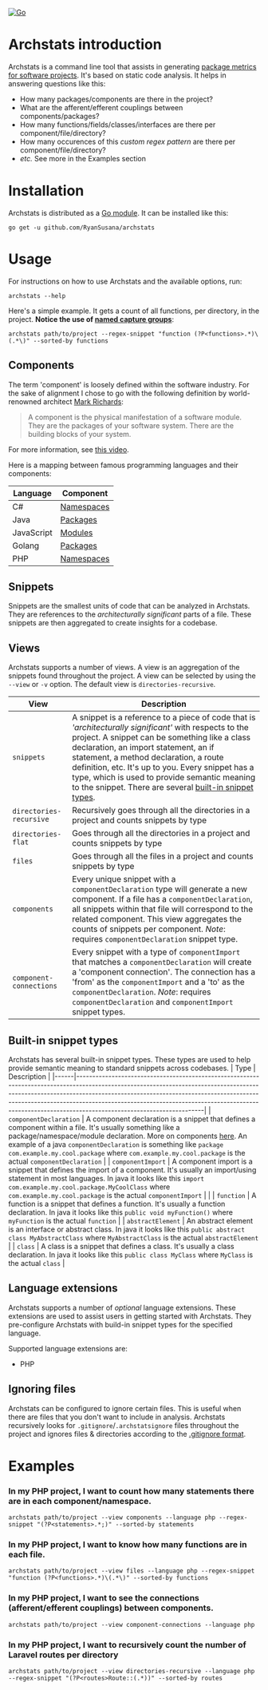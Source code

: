 [![Go](https://github.com/RyanSusana/archstats/actions/workflows/ci.yml/badge.svg)](https://github.com/RyanSusana/archstats/actions/workflows/ci.yml)
# Archstats introduction
Archstats is a command line tool that assists in
generating [package metrics for software projects](https://en.wikipedia.org/wiki/Software_package_metrics). It's based
on static code analysis.
It helps in answering questions like this:

- How many packages/components are there in the project?
- What are the afferent/efferent couplings between components/packages?
- How many functions/fields/classes/interfaces are there per component/file/directory?
- How many occurences of this _custom regex pattern_ are there per component/file/directory?
- _etc._ See more in the Examples section

# Installation
Archstats is distributed as a [Go module](https://go.dev/blog/using-go-modules). It can be installed like this:
```shell
go get -u github.com/RyanSusana/archstats
```

# Usage

For instructions on how to use Archstats and the available options, run:
```shell
archstats --help
```
Here's a simple example. It gets a count of all functions, per directory, in the project. **Notice the use of [named capture groups](https://www.regular-expressions.info/named.html)**:
```shell
archstats path/to/project --regex-snippet "function (?P<functions>.*)\(.*\)" --sorted-by functions
```
## Components
The term 'component' is loosely defined within the software industry. For the sake of alignment I chose to go with the
following definition by world-renowned
architect [Mark Richards](https://www.developertoarchitect.com/mark-richards.html):
> A component is the physical manifestation of a software module. They are the packages of your software system. There are the building blocks of your system.

For more information, see [this video](https://www.youtube.com/watch?v=jrohK2unyE8).

Here is a mapping between famous programming languages and their components:

| Language | Component                                                                                  |
| -------- |--------------------------------------------------------------------------------------------|
| C# | [Namespaces](https://docs.microsoft.com/en-us/dotnet/csharp/fundamentals/types/namespaces) |
| Java | [Packages](https://docs.oracle.com/javase/tutorial/java/concepts/package.html)             |
| JavaScript | [Modules](https://developer.mozilla.org/en-US/docs/Web/JavaScript/Guide/Modules)           |
| Golang | [Packages](https://go.dev/tour/basics/1)                                                   |
| PHP | [Namespaces](https://www.php.net/manual/en/language.namespaces.php)                        |

## Snippets
Snippets are the smallest units of code that can be analyzed in Archstats. They are references to the _architecturally significant_
parts of a file. These snippets are then aggregated to create insights for a codebase.

## Views
Archstats supports a number of views. A view is an aggregation of the snippets found throughout the project. A view can be selected by using the `--view` or `-v` option.  The default view is `directories-recursive`.

| View                    | Description                                                                                                                                                                                                                                                                                                                                                                                                                          |
|-------------------------|--------------------------------------------------------------------------------------------------------------------------------------------------------------------------------------------------------------------------------------------------------------------------------------------------------------------------------------------------------------------------------------------------------------------------------------|
| `snippets`              | A snippet is a reference to a piece of code that is _'architecturally significant'_ with respects to the project. A snippet can be something like a class declaration, an import statement, an if statement, a method declaration, a route definition, etc. It's up to you. Every snippet has a type, which is used to provide semantic meaning to the snippet. There are several [built-in snippet types](#built-in-snippet-types). |
| `directories-recursive` | Recursively goes through all the directories in a project and counts snippets by type                                                                                                                                                                                                                                                                                                                                                |
| `directories-flat`      | Goes through all the directories in a project and counts snippets by type                                                                                                                                                                                                                                                                                                                                                            |
| `files`                 | Goes through all the files in a project and counts snippets by type                                                                                                                                                                                                                                                                                                                                                                  |
| `components`            | Every unique snippet with a `componentDeclaration` type will generate a new component. If a file has a `componentDeclaration`, all snippets within that file will correspond to the related component. This view aggregates the counts of snippets per component. _Note_: requires `componentDeclaration` snippet type.                                                                                                              |
| `component-connections` | Every snippet with a type of `componentImport` that matches a `componentDeclaration` will create a 'component connection'. The connection has a 'from' as the `componentImport` and a 'to' as the `componentDeclaration`. _Note_: requires `componentDeclaration` and `componentImport` snippet types.                                                                                                                               |

## Built-in snippet types
Archstats has several built-in snippet types. These types are used to help provide semantic meaning to standard snippets across codebases.
| Type | Description                                                                                                                                                                                                                                                                                                                                                    |
|------|----------------------------------------------------------------------------------------------------------------------------------------------------------------------------------------------------------------------------------------------------------------------------------------------------------------------------------------------------------------|
| `componentDeclaration` | A component declaration is a snippet that defines a component within a file. It's usually something like a package/namespace/module declaration. More on components [here](#faq). An example of a java `componentDeclaration` is something like `package com.example.my.cool.package` where `com.example.my.cool.package` is the actual `componentDeclaration` |
| `componentImport`      | A component import is a snippet that defines the import of a component. It's usually an import/using statement in most languages. In java it looks like this `import com.example.my.cool.package.MyCoolClass` where `com.example.my.cool.package` is the actual `componentImport`  |                                                                              |
| `function`             | A function is a snippet that defines a function. It's usually a function declaration. In java it looks like this `public void myFunction()` where `myFunction` is the actual `function` |
| `abstractElement` | An abstract element is an interface or abstract class. In java it looks like this `public abstract class MyAbstractClass` where `MyAbstractClass` is the actual `abstractElement` |
| `class` | A class is a snippet that defines a class. It's usually a class declaration. In java it looks like this `public class MyClass` where `MyClass` is the actual `class` |


## Language extensions
Archstats supports a number of _optional_ language extensions. These extensions are used to assist users in getting started with Archstats. They pre-configure Archstats with build-in snippet types for the specified language.

Supported language extensions are:
- PHP

## Ignoring files
Archstats can be configured to ignore certain files. This is useful when there are files that you don't want to include in analysis.
Archstats recursively looks for `.gitignore`/`.archstatsignore` files throughout the project and ignores files & directories according to the [.gitignore format](https://git-scm.com/docs/gitignore).


# Examples

### In my PHP project, I want to count how many statements there are in each component/namespace.

```shell
archstats path/to/project --view components --language php --regex-snippet "(?P<statements>.*;)" --sorted-by statements
```

### In my PHP project, I want to know how many functions are in each file.

```shell
archstats path/to/project --view files --language php --regex-snippet "function (?P<functions>.*)\(.*\)" --sorted-by functions
```

### In my PHP project, I want to see the connections (afferent/efferent couplings) between components.

```shell
archstats path/to/project --view component-connections --language php
```

### In my PHP project, I want to recursively count the number of Laravel routes per directory

```shell
archstats path/to/project --view directories-recursive --language php --regex-snippet "(?P<routes>Route::(.*))" --sorted-by routes
```
